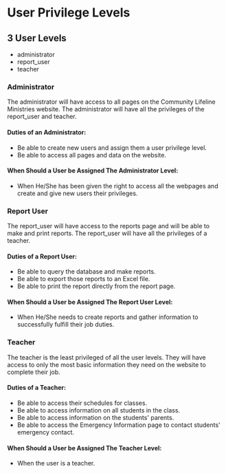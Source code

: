 # User Privilege Levels

## __3 User Levels__

* administrator
* report_user
* teacher

### __Administrator__
The administrator will have access to all pages on the Community Lifeline Ministries website. The administrator will have all the privileges of the report_user and teacher.

#### Duties of an Administrator:
* Be able to create new users and assign them a user privilege level.
* Be able to access all pages and data on the website.

#### When Should a User be Assigned The Administrator Level:
* When He/She has been given the right to access all the webpages and create and give new users their privileges.


### __Report User__
The report_user will have access to the reports page and will be able to make and print reports. The report_user will have all the privileges of a teacher.

#### Duties of a Report User:
* Be able to query the database and make reports.
* Be able to export those reports to an Excel file.
* Be able to print the report directly from the report page.

#### When Should a User be Assigned The Report User Level:
* When He/She needs to create reports and gather information to successfully fulfill their job duties.


### __Teacher__
The teacher is the least privileged of all the user levels. They will have access to only the most basic information they need on the website to complete their job.

#### Duties of a Teacher:
* Be able to access their schedules for classes.
* Be able to access information on all students in the class.
* Be able to access information on the students' parents.
* Be able to access the Emergency Information page to contact students' emergency contact. 

#### When Should a User be Assigned The Teacher Level:
*  When the user is a teacher.
